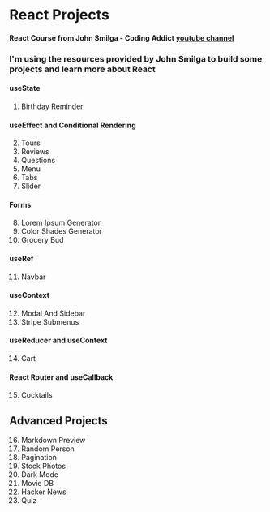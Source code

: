 # React Projects

#### React Course from John Smilga - Coding Addict [youtube channel](https://www.youtube.com/c/CodingAddict)

### I'm using the resources provided by John Smilga to build some projects and learn more about React


#### useState

1. Birthday Reminder

#### useEffect and Conditional Rendering

2. Tours
3. Reviews
4. Questions
5. Menu
6. Tabs
7. Slider

#### Forms

8. Lorem Ipsum Generator
9. Color Shades Generator
10. Grocery Bud

#### useRef

11. Navbar

#### useContext

12. Modal And Sidebar
13. Stripe Submenus

#### useReducer and useContext

14. Cart

#### React Router and useCallback

15. Cocktails

## Advanced Projects 

16. Markdown Preview
17. Random Person
18. Pagination
19. Stock Photos
20. Dark Mode
21. Movie DB
22. Hacker News
23. Quiz
